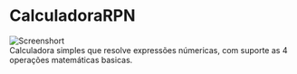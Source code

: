 # CalculadoraRPN
![Screenshort](Screenshort.jpg)<br>
Calculadora simples que resolve expressões númericas, com suporte as 4 operações matemáticas basicas.
